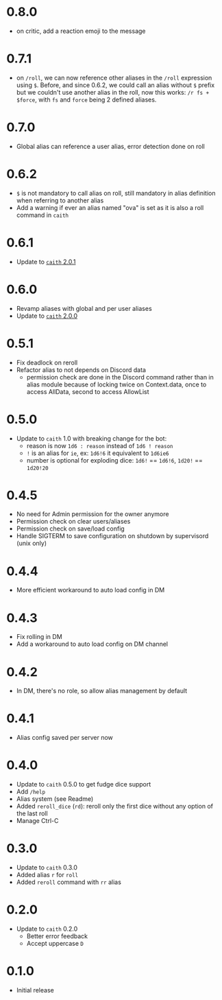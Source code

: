 # 0.8.0
- on critic, add a reaction emoji to the message

# 0.7.1
- on `/roll`, we can now reference other aliases in the `/roll` expression using `$`.
  Before, and since 0.6.2, we could call an alias without `$` prefix but we couldn't use
  another alias in the roll, now this works: `/r fs + $force`, with `fs` and `force` being
  2 defined aliases.

# 0.7.0
- Global alias can reference a user alias, error detection done on roll

# 0.6.2
- `$` is not mandatory to call alias on roll, still mandatory in alias definition when
  referring to another alias 
- Add a warning if ever an alias named "ova" is set as it is also a roll command in
  `caith`

# 0.6.1
- Update to [`caith` 2.0.1](https://github.com/Geobert/caith/blob/master/CHANGELOG.md)

# 0.6.0
- Revamp aliases with global and per user aliases
- Update to [`caith` 2.0.0](https://github.com/Geobert/caith/blob/master/CHANGELOG.md)

# 0.5.1
- Fix deadlock on reroll
- Refactor alias to not depends on Discord data
  - permission check are done in the Discord command rather than in alias module because
    of locking twice on Context.data, once to access AllData, second to access AllowList

# 0.5.0
- Update to `caith` 1.0 with breaking change for the bot: 
  - reason is now `1d6 : reason` instead of `1d6 ! reason`
  - `!` is an alias for `ie`, ex: `1d6!6` it equivalent to `1d6ie6`
  - number is optional for exploding dice: `1d6!` == `1d6!6`, `1d20!` == `1d20!20`

# 0.4.5
- No need for Admin permission for the owner anymore
- Permission check on clear users/aliases
- Permission check on save/load config
- Handle SIGTERM to save configuration on shutdown by supervisord (unix only)

# 0.4.4
- More efficient workaround to auto load config in DM

# 0.4.3
- Fix rolling in DM
- Add a workaround to auto load config on DM channel

# 0.4.2
- In DM, there's no role, so allow alias management by default

# 0.4.1
- Alias config saved per server now

# 0.4.0
- Update to `caith` 0.5.0 to get fudge dice support
- Add `/help`
- Alias system (see Readme)
- Added `reroll_dice` (`rd`): reroll only the first dice without any option of the last
  roll
- Manage Ctrl-C

# 0.3.0
- Update to `caith` 0.3.0
- Added alias `r` for `roll`
- Added `reroll` command with `rr` alias

# 0.2.0
- Update to `caith` 0.2.0
    - Better error feedback
    - Accept uppercase `D`

# 0.1.0
- Initial release